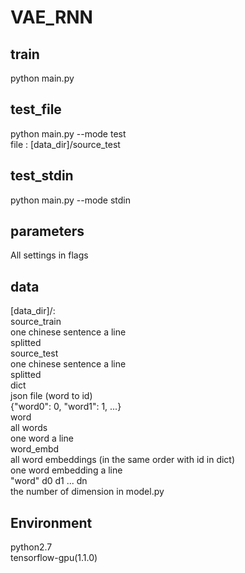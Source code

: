 # VAE_RNN
## train
python main.py
## test_file
python main.py --mode test  
file : [data_dir]/source_test
## test_stdin
python main.py --mode stdin
## parameters
All settings in flags
## data
[data_dir]/:  
    source_train  
        one chinese sentence a line  
        splitted  
    source_test  
        one chinese sentence a line  
        splitted  
    dict  
        json file (word to id)  
        {"word0": 0, "word1": 1, ...}  
    word  
        all words  
        one word a line  
    word_embd  
        all word embeddings (in the same order with id in dict)  
        one word embedding a line  
        "word" d0 d1 ... dn  
        the number of dimension in model.py  
## Environment
python2.7  
tensorflow-gpu(1.1.0)  

